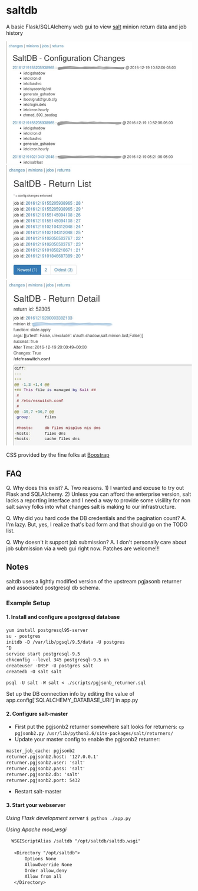 # saltdb
A basic Flask/SQLAlchemy web gui to view [salt](https://saltstack.com) minion return data and job history

![screenshot1](screenshot1.jpg)
![screenshot2](screenshot2.jpg)
![screenshot3](screenshot3.jpg)

CSS provided by the fine folks at [Boostrap](http://getbootstrap.com/)

## FAQ
Q. Why does this exist?
A. Two reasons. 1) I wanted and excuse to try out Flask and SQLAlchemy. 2) Unless you can afford the enterprise version, salt lacks a reporting interface and I need a way to provide some visiility for non salt savvy folks into what changes salt is making to our infrastructure.

Q. Why did you hard code the DB credentials and the pagination count?
A. I'm lazy. But, yes, I realize that's bad form and that should go on the TODO list.

Q. Why doesn't it support job submission?
A. I don't personally care about job submission via a web gui right now. Patches are welcome!!!

## Notes
saltdb uses a lightly modified version of the upstream pgjasonb returner and associated postgresql db schema.

### Example Setup
#### 1. Install and configure a postgresql database

```
yum install postgresql95-server
su - postgres
initdb -D /var/lib/pgsql/9.5/data -U postgres
^D
service start postgresql-9.5
chkconfig --level 345 postgresql-9.5 on
createuser -DRSP -U postgres salt
createdb -O salt salt
```

```
psql -U salt -W salt < ./scripts/pgjsonb_returner.sql
```

Set up the DB connection info by editing the value of app.config['SQLALCHEMY_DATABASE_URI'] in app.py

#### 2. Configure salt-master
* First put the pgjsonb2 returner somewhere salt looks for returners:
```cp pgjsonb2.py /usr/lib/python2.6/site-packages/salt/returners/```
* Update your master config to enable the pgjsonb2 returner:
```
master_job_cache: pgjsonb2
returner.pgjsonb2.host: '127.0.0.1'
returner.pgjsonb2.user: 'salt'
returner.pgjsonb2.pass: 'salt'
returner.pgjsonb2.db: 'salt'
returner.pgjsonb2.port: 5432
```
* Restart salt-master


#### 3. Start your webserver

*Using Flask development server*
```$ python ./app.py```

*Using Apache mod_wsgi*
```
  WSGIScriptAlias /saltdb "/opt/saltdb/saltdb.wsgi"

   <Directory "/opt/saltdb">
       Options None
       AllowOverride None
       Order allow,deny
       Allow from all
   </Directory>
```

